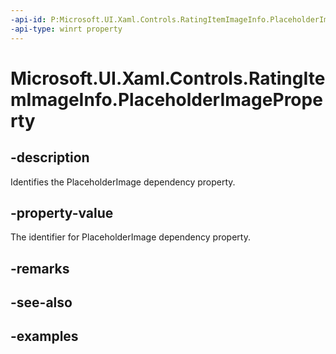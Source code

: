 ```yaml
---
-api-id: P:Microsoft.UI.Xaml.Controls.RatingItemImageInfo.PlaceholderImageProperty
-api-type: winrt property
---
```

<!-- Property syntax.
public DependencyProperty PlaceholderImageProperty { get; }
-->

# Microsoft.UI.Xaml.Controls.RatingItemImageInfo.PlaceholderImageProperty


## -description

Identifies the PlaceholderImage dependency property.


## -property-value

The identifier for PlaceholderImage dependency property.


## -remarks


## -see-also


## -examples


